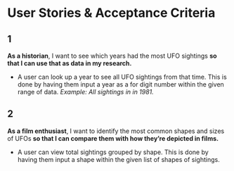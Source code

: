 # User Stories & Acceptance Criteria

## 1

**As a historian**, I want to see which years had the most UFO sightings **so that I can use that as data in my research.**

- A user can look up a year to see all UFO sightings from that time. This is done by having them input a year as a for digit number within the given range of data.
  _Example: All sightings in in 1981._

## 2

**As a film enthusiast**, I want to identify the most common shapes and sizes of UFOs **so that I can compare them with how they’re depicted in films.**

- A user can view total sightings grouped by shape. This is done by having them input a shape within the given list of shapes of sightings.
